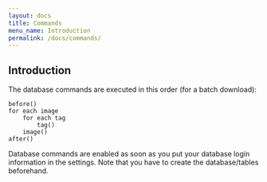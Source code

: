 ```yaml
---
layout: docs
title: Commands
menu_name: Introduction
permalink: /docs/commands/
---
```



## Introduction

The database commands are executed in this order (for a batch download):

```
before()
for each image
    for each tag
        tag()
    image()
after()
```

Database commands are enabled as soon as you put your database login information in the settings. Note that you have to create the database/tables beforehand.